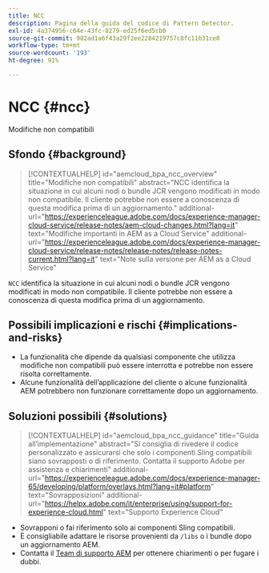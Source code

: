 ```yaml
---
title: NCC
description: Pagina della guida del codice di Pattern Detector.
exl-id: 4a374956-c64e-43fc-8279-ed25f6ed5cb0
source-git-commit: 982ad1a6f43a29f2ee2284219757c8fc11b31ce0
workflow-type: tm+mt
source-wordcount: '193'
ht-degree: 91%

---
```


# NCC {#ncc}

Modifiche non compatibili

## Sfondo {#background}

>[!CONTEXTUALHELP]
>id="aemcloud_bpa_ncc_overview"
>title="Modifiche non compatibili"
>abstract="NCC identifica la situazione in cui alcuni nodi o bundle JCR vengono modificati in modo non compatibile. Il cliente potrebbe non essere a conoscenza di questa modifica prima di un aggiornamento."
>additional-url="https://experienceleague.adobe.com/docs/experience-manager-cloud-service/release-notes/aem-cloud-changes.html?lang=it" text="Modifiche importanti in AEM as a Cloud Service"
>additional-url="https://experienceleague.adobe.com/docs/experience-manager-cloud-service/release-notes/release-notes/release-notes-current.html?lang=it" text="Note sulla versione per AEM as a Cloud Service"

`NCC` identifica la situazione in cui alcuni nodi o bundle JCR vengono modificati in modo non compatibile. Il cliente potrebbe non essere a conoscenza di questa modifica prima di un aggiornamento.

## Possibili implicazioni e rischi {#implications-and-risks}

* La funzionalità che dipende da qualsiasi componente che utilizza modifiche non compatibili può essere interrotta e potrebbe non essere risolta correttamente.
* Alcune funzionalità dell’applicazione del cliente o alcune funzionalità AEM potrebbero non funzionare correttamente dopo un aggiornamento.

## Soluzioni possibili {#solutions}

>[!CONTEXTUALHELP]
>id="aemcloud_bpa_ncc_guidance"
>title="Guida all’implementazione"
>abstract="Si consiglia di rivedere il codice personalizzato e assicurarsi che solo i componenti Sling compatibili siano sovrapposti o di riferimento. Contatta il supporto Adobe per assistenza e chiarimenti"
>additional-url="https://experienceleague.adobe.com/docs/experience-manager-65/developing/platform/overlays.html?lang=it#platform" text="Sovrapposizioni"
>additional-url="https://helpx.adobe.com/it/enterprise/using/support-for-experience-cloud.html" text="Supporto Experience Cloud"

* Sovrapponi o fai riferimento solo ai componenti Sling compatibili.
* È consigliabile adattare le risorse provenienti da `/libs` o i bundle dopo un aggiornamento AEM.
* Contatta il [Team di supporto AEM](https://helpx.adobe.com/it/enterprise/using/support-for-experience-cloud.html) per ottenere chiarimenti o per fugare i dubbi.
